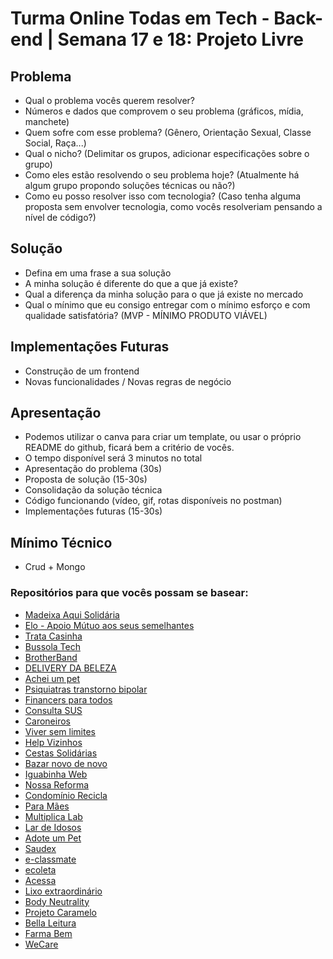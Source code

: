 
# Turma Online Todas em Tech - Back-end | Semana 17 e 18: Projeto Livre

## Problema

- Qual o problema vocês querem resolver? 
- Números e dados que comprovem o seu problema (gráficos, mídia, manchete)
- Quem sofre com esse problema? (Gênero, Orientação Sexual, Classe Social, Raça...)
- Qual o nicho? (Delimitar os grupos, adicionar especificações sobre o grupo)
- Como eles estão resolvendo o seu problema hoje? (Atualmente há algum grupo propondo soluções técnicas ou não?)
- Como eu posso resolver isso com tecnologia? (Caso tenha alguma proposta sem envolver tecnologia, como vocês resolveriam pensando a nível de código?)


## Solução

- Defina em uma frase a sua solução
- A minha solução é diferente do que a que já existe?
- Qual a diferença da minha solução para o que já existe no mercado
- Qual o mínimo que eu consigo entregar com o mínimo esforço e com qualidade satisfatória? (MVP - MÍNIMO PRODUTO VIÁVEL)


## Implementações Futuras

- Construção de um frontend
- Novas funcionalidades / Novas regras de negócio


## Apresentação 

- Podemos utilizar o canva para criar um template, ou usar o próprio README do github, ficará bem a critério de vocês.
- O tempo disponível será 3 minutos no total
- Apresentação do problema (30s)
- Proposta de solução (15-30s)
- Consolidação da solução técnica 
- Código funcionando (vídeo, gif, rotas disponíveis no postman)
- Implementações futuras (15-30s)


## Mínimo Técnico

- Crud + Mongo


### Repositórios para que vocês possam se basear:

- [Madeixa Aqui Solidária](https://github.com/Amandasantos24/ProjetoFinalRepro/tree/amanda-santos)
- [Elo - Apoio Mútuo aos seus semelhantes](https://github.com/anacarolliny/ReprogramaProjetoFinal)
- [Trata Casinha](https://github.com/andreacf86/Projeto-Final-Trata-casinha)
- [Bussola Tech](https://github.com/CamilaVicente/BussolaTech)
- [BrotherBand](https://github.com/Hatischvili/BrotherBand)
- [DELIVERY DA BELEZA](https://github.com/Daniele2024/Projeto-livre-reprograma/tree/main/DELIVERY_DA_BELEZA)
- [Achei um pet](https://github.com/Dariellysantos/achei-um-pet-service)
- [Psiquiatras transtorno bipolar](https://github.com/debbsgomes/projeto-final-reprograma-deborah)
- [Financers para todos](https://github.com/Edilainesds/Projeto-Final-Reprograma)
- [Consulta SUS](https://github.com/lene1109/projetolivre-Elcilene-Aragao)
- [Caroneiros](https://github.com/erikafreitas47/api-caroneiros)
- [Viver sem limites](https://github.com/EstefanyaNascimento/Viver-sem-limites-Reprograma)
- [Help Vizinhos](https://github.com/estersilvade/Projeto-Final-_Reprograma-)
- [Cestas Solidárias](https://github.com/HannahFreitas/cestas-solidarias)
- [Bazar novo de novo](https://github.com/iaalcantara/bazar-novo-de-novo)
- [Iguabinha Web](https://github.com/Jaciarafeio/Iguabinha-Web)
- [Nossa Reforma](https://github.com/Janaina2208/ON14-NossaReforma_JanainaLopes)
- [Condomínio Recicla](https://github.com/Jhenial/Projeto_Final_Condominio_Recicla)
- [Para Mães](https://github.com/juliarebecca/projeto-final)
- [Multiplica Lab](https://github.com/juesantana/Multiplica-Lab)
- [Lar de Idosos](https://github.com/kamilaaliima/reprograma_lar_de_idosos)
- [Adote um Pet](https://github.com/KellyVieiras/Adote-um-pet)
- [Saudex](https://github.com/letidesi/saudex)
- [e-classmate](https://github.com/Siglyane/e-classmate)
- [ecoleta](https://github.com/rnep280/api-ecoleta)
- [Acessa](https://github.com/RavenaAntonelli/projetofinal-reprograma-on14)
- [Lixo extraordinário](https://github.com/samgrs/lixo-extraordinario)
- [Body Neutrality](https://github.com/TaRosamistica/bodyNeutrality)
- [Projeto Caramelo](https://github.com/victoriardspaiva/projetoLivre-Caramelo)
- [Bella Leitura](https://github.com/VictoriaBastos/BellaLeitura)
- [Farma Bem](https://github.com/xeniabarreto/FarmaBem)
- [WeCare](https://github.com/yaralviana/WeCare)




